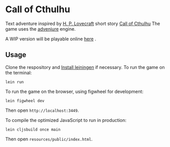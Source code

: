 # Call of Cthulhu
Text adventure inspired by [H. P. Lovecraft](https://en.wikipedia.org/wiki/H._P._Lovecraft) short story [Call of Cthulhu](https://en.wikipedia.org/wiki/The_Call_of_Cthulhu)
The game uses the [advenjure](https://github.com/facundoolano/advenjure) engine.

A WIP version will be playable online [here](https://github.com/klurb/call-of-cthulhu/resources/public/index.html) .

## Usage

Clone the respository and [Install leiningen](http://leiningen.org/#install) if necessary.
To run the game on the terminal:

```
lein run
```

To run the game on the browser, using figwheel for development:

```
lein figwheel dev
```

Then open `http://localhost:3449`.

To compile the optimized JavaScript to run in production:

```
lein cljsbuild once main
```

Then open `resources/public/index.html`.
